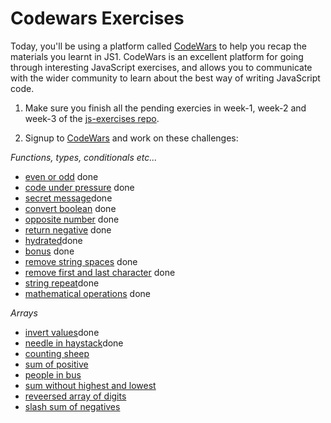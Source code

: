 # Codewars Exercises

Today, you'll be using a platform called [CodeWars](https://codewars.com) to help you recap the materials you learnt in JS1. CodeWars is an excellent platform for going through interesting JavaScript exercises, and allows you to communicate with the wider community to learn about the best way of writing JavaScript code.

1. Make sure you finish all the pending exercies in week-1, week-2 and week-3 of the [js-exercises repo](https://github.com/CodeYourFuture/js-exercises).

2. Signup to [CodeWars](https://codewars.com) and work on these challenges:

_Functions, types, conditionals etc..._

- [even or odd](https://www.codewars.com/kata/even-or-odd/train/javascript) done
- [code under pressure](https://www.codewars.com/kata/you-cant-code-under-pressure-number-1/train/javascript) done
- [secret message](https://www.codewars.com/kata/jennys-secret-message/train/javascript)done
- [convert boolean](https://www.codewars.com/kata/convert-boolean-values-to-strings-yes-or-no/train/javascript) done
- [opposite number](https://www.codewars.com/kata/opposite-number/train/javascript) done
- [return negative](https://www.codewars.com/kata/return-negative/train/javascript) done
- [hydrated](https://www.codewars.com/kata/keep-hydrated-1/train/javascript)done
- [bonus](https://www.codewars.com/kata/do-i-get-a-bonus/train/javascript) done
- [remove string spaces](https://www.codewars.com/kata/remove-string-spaces/train/javascript) done
- [remove first and last character](https://www.codewars.com/kata/remove-first-and-last-character/train/javascript) done
- [string repeat](https://www.codewars.com/kata/string-repeat/train/javascript)done
- [mathematical operations](https://www.codewars.com/kata/basic-mathematical-operations/train/javascript) done

_Arrays_

- [invert values](https://www.codewars.com/kata/invert-values/train/javascript)done
- [needle in haystack](https://www.codewars.com/kata/a-needle-in-the-haystack/train/javascript)done
- [counting sheep](https://www.codewars.com/kata/counting-sheep-dot-dot-dot/train/javascript)
- [sum of positive](https://www.codewars.com/kata/sum-of-positive/train/javascript)
- [people in bus](https://www.codewars.com/kata/number-of-people-in-the-bus/train/javascript)
- [sum without highest and lowest](https://www.codewars.com/kata/sum-without-highest-and-lowest-number/train/javascript)
- [reveersed array of digits](https://www.codewars.com/kata/convert-number-to-reversed-array-of-digits/train/javascript)
- [slash sum of negatives](https://www.codewars.com/kata/count-of-positives-slash-sum-of-negatives/train/javascript)
